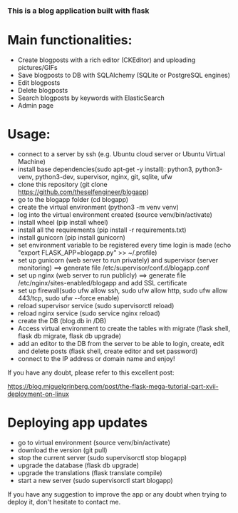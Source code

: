 ### This is a blog application built with flask

# Main functionalities:

- Create blogposts with a rich editor (CKEditor) and uploading pictures/GIFs
- Save blogposts to DB with SQLAlchemy (SQLite or PostgreSQL engines)
- Edit blogposts
- Delete blogposts
- Search blogposts by keywords with ElasticSearch
- Admin page

# Usage:

- connect to a server by ssh (e.g. Ubuntu cloud server or Ubuntu Virtual Machine)
- install base dependencies(sudo apt-get -y install): python3, python3-venv, python3-dev, supervisor, nginx, git, sqlite, ufw
- clone this repository (git clone https://github.com/theselfengineer/blogapp)
- go to the blogapp folder (cd blogapp)
- create the virtual environment (python3 -m venv venv)
- log into the virtual environment created (source venv/bin/activate)
- install wheel (pip install wheel)
- install all the requirements (pip install -r requirements.txt)
- install gunicorn (pip install gunicorn)
- set environment variable to be registered every time login is made (echo "export FLASK_APP=blogapp.py" >> ~/.profile)
- set up gunicorn (web server to run privately) and supervisor (server monitoring) ==> generate file /etc/supervisor/conf.d/blogapp.conf
- set up nginx (web server to run publicly) ==> generate file /etc/nginx/sites-enabled/blogapp and add SSL certificate 
- set up firewall(sudo ufw allow ssh, sudo ufw allow http, sudo ufw allow 443/tcp, sudo ufw --force enable)
- reload supervisor service (sudo supervisorctl reload)
- reload nginx service (sudo service nginx reload)
- create the DB (blog.db in /DB)
- Access virtual environment  to create the tables with migrate (flask shell, flask db migrate, flask db upgrade)
- add an editor to the DB from the server to be able to login, create, edit and delete posts (flask shell, create editor and set password)
- connect to the IP address or domain name and enjoy!

If you have any doubt, please refer to this excellent post:

https://blog.miguelgrinberg.com/post/the-flask-mega-tutorial-part-xvii-deployment-on-linux

# Deploying app updates

- go to virtual environment (source venv/bin/activate)
- download the version (git pull)
- stop the current server (sudo supervisorctl stop blogapp)
- upgrade the database (flask db upgrade)
- upgrade the translations (flask translate compile)
- start a new server (sudo supervisorctl start blogapp)





If you have any suggestion to improve the app or any doubt when trying to deploy it, don't hesitate to contact me.
